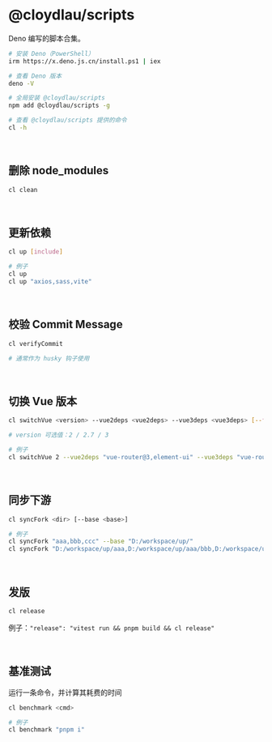 # @cloydlau/scripts

Deno 编写的脚本合集。

```sh
# 安装 Deno（PowerShell）
irm https://x.deno.js.cn/install.ps1 | iex

# 查看 Deno 版本
deno -V

# 全局安装 @cloydlau/scripts
npm add @cloydlau/scripts -g

# 查看 @cloydlau/scripts 提供的命令
cl -h
```

<br>

## 删除 node_modules

```sh
cl clean
```

<br>

## 更新依赖

```sh
cl up [include]

# 例子
cl up
cl up "axios,sass,vite"
```

<br>

## 校验 Commit Message

```sh
cl verifyCommit

# 通常作为 husky 钩子使用
```

<br>

## 切换 Vue 版本

```sh
cl switchVue <version> --vue2deps <vue2deps> --vue3deps <vue3deps> [--force]

# version 可选值：2 / 2.7 / 3

# 例子
cl switchVue 2 --vue2deps "vue-router@3,element-ui" --vue3deps "vue-router,element-plus"
```

<br>

## 同步下游

```sh
cl syncFork <dir> [--base <base>]

# 例子
cl syncFork "aaa,bbb,ccc" --base "D:/workspace/up/"
cl syncFork "D:/workspace/up/aaa,D:/workspace/up/aaa/bbb,D:/workspace/up/aaa/ccc"
```

<br>

## 发版

```sh
cl release
```

例子：`"release": "vitest run && pnpm build && cl release"`

<br>

## 基准测试

运行一条命令，并计算其耗费的时间

```sh
cl benchmark <cmd>

# 例子
cl benchmark "pnpm i"
```

<br>
